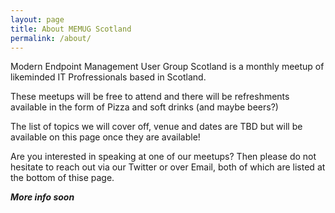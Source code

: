 ```yaml
---
layout: page
title: About MEMUG Scotland
permalink: /about/
---
```


Modern Endpoint Management User Group Scotland is a monthly meetup of likeminded IT Profressionals based in Scotland. 

These meetups will be free to attend and there will be refreshments available in the form of Pizza and soft drinks (and maybe beers?)

The list of topics we will cover off, venue and dates are TBD but will be available on this page once they are available!

Are you interested in speaking at one of our meetups? Then please do not hesitate to reach out via our Twitter or over Email, both of which are listed at the bottom of thise page.

***More info soon***